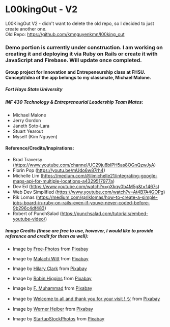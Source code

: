 # L00kingOut - V2
L00KingOut V2 - didn't want to delete the old repo, so I decided to just create another one.<br>
Old Repo:  https://github.com/kmnguyenkmn/l00king_out

### Demo portion is currently under construction. I am working on creating it and deploying it via Ruby on Rails or create it with JavaScript and Firebase. Will update once completed.

#### Group project for Innovation and Entrepeneurship class at FHSU. Concept/idea of the app belongs to my classmate, Michael Malone.

##### Fort Hays State University
##### INF 430 Technology & Entrepreneurial Leadership Team Mates:

-	Michael Malone
-	Jerry Gordon
-	Janeth Soto-Lara
-	Stuart Yearout
-	Myself (Kim Nguyen)

#### Reference/Credits/Inspirations:
- Brad Traversy (https://www.youtube.com/channel/UC29ju8bIPH5as8OGnQzwJyA)
- Florin Pop (https://youtu.be/mUdo6w87rh4)
- Michelle Lim (https://medium.com/@limichelle21/integrating-google-maps-api-for-multiple-locations-a4329517977a)
- Dev Ed (https://www.youtube.com/watch?v=gXkqy0b4M5g&t=1467s)
- Web Dev Simplified (https://www.youtube.com/watch?v=At4B7A4GOPg)
- Rik Lomas (https://medium.com/@riklomas/how-to-create-a-simple-jobs-board-in-ruby-on-rails-even-if-youve-never-coded-before-9b296c4df483)
- Robert of PunchSalad (https://punchsalad.com/tutorials/embed-youtube-video/)

##### Image Credits (these are free to use, however, I would like to provide reference and credit for them as well):
- Image by <a href="https://pixabay.com/users/free-photos-242387/">Free-Photos</a> from <a href="https://pixabay.com/?utm_source=link-attribution&amp;utm_medium=referral&amp;utm_campaign=image&amp;utm_content=1245776">Pixabay</a>

- Image by <a href="https://pixabay.com/users/889520-889520/">Malachi Witt</a> from <a href="https://pixabay.com/?utm_source=link-attribution&amp;utm_medium=referral&amp;utm_campaign=image&amp;utm_content=2284501">Pixabay</a>

- Image by <a href="https://pixabay.com/users/TheHilaryClark-1068778/">Hilary Clark</a> from <a href="https://pixabay.com/?utm_source=link-attribution&amp;utm_medium=referral&amp;utm_campaign=image&amp;utm_content=875488">Pixabay</a>

- Image by <a href="https://pixabay.com/users/RobinHiggins-1321953/">Robin Higgins</a> from <a href="https://pixabay.com/?utm_source=link-attribution&amp;utm_medium=referral&amp;utm_campaign=image&amp;utm_content=3082818">Pixabay</a>

- Image by <a href="https://pixabay.com/users/artisticoperations-4161274/">F. Muhammad</a> from <a href="https://pixabay.com/?utm_source=link-attribution&amp;utm_medium=referral&amp;utm_campaign=image&amp;utm_content=3209233">Pixabay</a>

- Image by <a href="https://pixabay.com/users/janeb13-725943/">Welcome to all and thank you for your visit ! ツ</a> from <a href="https://pixabay.com/?utm_source=link-attribution&amp;utm_medium=referral&amp;utm_campaign=image&amp;utm_content=1185626">Pixabay</a>

- Image by <a href="https://pixabay.com/users/089photoshootings-4258482/">Werner Heiber</a> from <a href="https://pixabay.com/?utm_source=link-attribution&amp;utm_medium=referral&amp;utm_campaign=image&amp;utm_content=1979261">Pixabay</a>

- Image by <a href="https://pixabay.com/users/StartupStockPhotos-690514/">StartupStockPhotos</a> from <a href="https://pixabay.com/?utm_source=link-attribution&amp;utm_medium=referral&amp;utm_campaign=image&amp;utm_content=849825">Pixabay</a>
